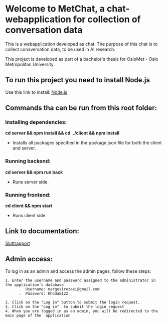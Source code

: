# Welcome to MetChat, a chat-webapplication for collection of conversation data

This is a webapplication developed as chat. The purpose of this chat is to collect conaversation data, to be used in AI research.

This project is developed as part of a bachelor's thesis for OsloMet - Oslo Metropolitan University.

## To run this project you need to install Node.js

Use this link to install: [Node.js](https://nodejs.org/en)

## Commands tha can be run from this root folder:

### Installing dependencies:

**cd server && npm install && cd ../client && npm install**

- Installs all packages specified in the package.json file for both the client and server.

### Running backend:

**cd server && npm run back**

- Runs server side.

### Running frontend:

**cd client && npm start**

- Runs client side.

## Link to documentation:

[Sluttrapport](https://docs.google.com/document/d/1gGjynaqrZl73bSMSA6fjgzKabltbjRZdIuUADuQDyY4/edit?usp=sharing)

## Admin access:

To log in as an admin and access the admin pages, follow these steps:

    1. Enter the username and password assigned to the administrator in the application's database
          .  Username: nargesirezaei@gmail.com
          .  Password: Khodam122

    2. Click on the "Log in" button to submit the login request.
    3. Click on the "Log in"  to submit the login request
    4. When you are logged in as an admin, you will be redirected to the main page of the  application
